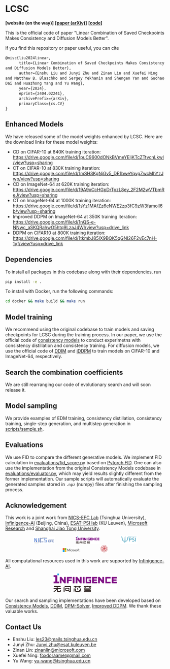 # LCSC

**[website (on the way)]** **[[paper (arXiv)](http://arxiv.org/abs/2404.02241)]** **[[code](https://github.com/imagination-research/LCSC)]**

This is the official code of paper "Linear Combination of Saved Checkpoints Makes Consistency and Diffusion Models Better".

If you find this repository or paper useful, you can cite
```
@misc{liu2024linear,
      title={Linear Combination of Saved Checkpoints Makes Consistency and Diffusion Models Better}, 
      author={Enshu Liu and Junyi Zhu and Zinan Lin and Xuefei Ning and Matthew B. Blaschko and Sergey Yekhanin and Shengen Yan and Guohao Dai and Huazhong Yang and Yu Wang},
      year={2024},
      eprint={2404.02241},
      archivePrefix={arXiv},
      primaryClass={cs.CV}
}
```

## Enhanced Models

We have released some of the model weights enhanced by LCSC. Here are the download links for these model weights:

 * CD on CIFAR-10 at 840K training iteration: https://drive.google.com/file/d/1puC9600dONkBVmeYEljKTcZTtvcnLkwI/view?usp=sharing
 * CT on CIFAR-10 at 830K training iteration: https://drive.google.com/file/d/1mSH3KgNjGv5_DE1bweYqvgZwcMhYzJwp/view?usp=sharing
 * CD on ImageNet-64 at 620K training iteration: https://drive.google.com/file/d/19A9xCcHGpDrTpzL8ey_2F2M2wVTbmReJ/view?usp=sharing
 * CT on ImageNet-64 at 1000K training iteration:  https://drive.google.com/file/d/1sYz1MAfZz6eNWE2zp3fC9zW3famoll6b/view?usp=sharing
 * Improved DDPM on ImageNet-64 at 350K training iteration: https://drive.google.com/file/d/1nQS-e-NNwc_aSKQRahwO5htq9LzaJ4WI/view?usp=drive_link
 * DDPM on CIFAR10 at 800K training iteration: https://drive.google.com/file/d/1tkmbJ85IX9BQK5qGNI26F2vEc7nH-1qf/view?usp=drive_link 

## Dependencies

To install all packages in this codebase along with their dependencies, run
```sh
pip install -e .
```

To install with Docker, run the following commands:
```sh
cd docker && make build && make run
```

## Model training

We recommend using the original codebase to train models and saving checkpoints for LCSC during the training process. In our paper, we use the official code of [consistency models](https://github.com/openai/consistency_models) to conduct experimetns with consistency distillation and consistency training. For diffusion models, we use the official code of [DDIM](https://github.com/ermongroup/ddim) and [iDDPM](https://github.com/openai/improved-diffusion) to train models on CIFAR-10 and ImageNet-64, respectively. 

## Search the combination coefficients

We are still rearranging our code of evolutionary search and will soon release it.

## Model sampling

We provide examples of EDM training, consistency distillation, consistency training, single-step generation, and multistep generation in [scripts/sample.sh](scripts/sample.sh).

## Evaluations

We use FID to compare the different generative models. We implement FID calculation in [evaluations/fid_score.py](evaluations/fid_score.py) based on [Pytorch FID](https://github.com/mseitzer/pytorch-fid). One can also use the implementation from the original Consistency Models codebase in [evaluations/evaluator.py](evaluations/evaluator.py), which may yield results slightly different from the former implementation. Our sample scripts will automatically evaluate the generated samples stored in `.npz` (numpy) files after finishing the sampling process.

## Acknowledgement

This work is a joint work from [NICS-EFC Lab](https://nicsefc.ee.tsinghua.edu.cn/) (Tsinghua University), [Infinigence-AI](https://www.infini-ai.com/) (Beijing, China), [ESAT-PSI lab](https://www.esat.kuleuven.be/psi) (KU Leuven), [Microsoft Research](https://www.microsoft.com/en-us/research/) and [Shanghai Jiao Tong University](https://www.sjtu.edu.cn/). 

<p align="middle">
  <img src="logo/logo_nicsefc.jpg" width="14%" hspace="30" />
  <img src="logo/logo_Infinigence-ai.jpg" width="15%" hspace="30" />
  <img src="logo/logo_psi.png" width="11%" hspace="30" />
  <img src="logo/logo_msr.jpg" width="11%" hspace="30" />
  <img src="logo/logo_sjtu.jpg" width="5%" hspace="30" />
</p>

All computational resources used in this work are supported by [Infinigence-AI](https://www.infini-ai.com/).
<p align="middle">
  <img src="logo/logo_Infinigence-ai.jpg" width="40%" hspace="30" />
</p>

Our search and sampling implementations have been developed based on [Consistency Models](https://github.com/openai/consistency_models), [DDIM](https://github.com/ermongroup/ddim), [DPM-Solver](https://github.com/LuChengTHU/dpm-solver), [Improved DDPM](https://github.com/openai/improved-diffusion). We thank these valuable works.

## Contact Us

* Enshu Liu: les23@mails.tsinghua.edu.cn
* Junyi Zhu: Junyi.zhu@esat.kuleuven.be
* Zinan Lin: zinanlin@microsoft.com
* Xuefei Ning: foxdoraame@gmail.com
* Yu Wang: yu-wang@tsinghua.edu.cn 

